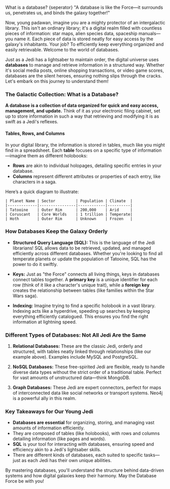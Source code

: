 What is a database?
{seperator}
"A database is like the Force—it surrounds us, penetrates us, and binds the galaxy together!" 

Now, young padawan, imagine you are a mighty protector of an intergalactic library. This isn't an ordinary library; it's a digital realm filled with countless pieces of information: star maps, alien species data, spaceship manuals—you name it. Each piece of data is stored neatly for easy access by the galaxy's inhabitants. Your job? To efficiently keep everything organized and easily retrievable. Welcome to the world of databases.

Just as a Jedi has a lightsaber to maintain order, the digital universe uses **databases** to manage and retrieve information in a structured way. Whether it's social media posts, online shopping transactions, or video game scores, databases are the silent heroes, ensuring nothing slips through the cracks. Let's embark on this journey to understand them!

### The Galactic Collection: What is a Database?

**A database is a collection of data organized for quick and easy access, management, and update.** Think of it as your electronic filing cabinet, set up to store information in such a way that retrieving and modifying it is as swift as a Jedi's reflexes.

#### Tables, Rows, and Columns

In your digital library, the information is stored in tables, much like you might find in a spreadsheet. Each **table** focuses on a specific type of information—imagine them as different holobooks:

- **Rows** are akin to individual holopages, detailing specific entries in your database.
- **Columns** represent different attributes or properties of each entry, like characters in a saga.

Here’s a quick diagram to illustrate:

```
| Planet Name | Sector         | Population | Climate  |
|-------------|----------------|------------|----------|
| Tatooine    | Outer Rim      | 200,000    | Arid     |
| Coruscant   | Core Worlds    | 1 trillion | Temperate|
| Hoth        | Outer Rim      | Unknown    | Frozen   |
```

### How Databases Keep the Galaxy Orderly

- **Structured Query Language (SQL):** This is the language of the Jedi librarians! SQL allows data to be retrieved, updated, and managed efficiently across different databases. Whether you're looking to find all temperate planets or update the population of Tatooine, SQL has the power to do it swiftly.

- **Keys:** Just as "the Force" connects all living things, keys in databases connect tables together. A **primary key** is a unique identifier for each row (think of it like a character's unique trait), while a **foreign key** creates the relationship between tables (like families within the Star Wars saga).

- **Indexing:** Imagine trying to find a specific holobook in a vast library. Indexing acts like a hyperdrive, speeding up searches by keeping everything efficiently catalogued. This ensures you find the right information at lightning speed.

### Different Types of Databases: Not All Jedi Are the Same

1. **Relational Databases:** These are the classic Jedi, orderly and structured, with tables neatly linked through relationships (like our example above). Examples include MySQL and PostgreSQL.

2. **NoSQL Databases:** These free-spirited Jedi are flexible, ready to handle diverse data types without the strict order of a traditional table. Perfect for vast amounts of unstructured data—think MongoDB.

3. **Graph Databases:** These Jedi are expert connectors, perfect for maps of interconnected data like social networks or transport systems. Neo4j is a powerful ally in this realm.

### Key Takeaways for Our Young Jedi

- **Databases are essential** for organizing, storing, and managing vast amounts of information efficiently.
- They are composed of tables (like holobooks), with rows and columns detailing information (like pages and words).
- **SQL** is your tool for interacting with databases, ensuring speed and efficiency akin to a Jedi's lightsaber skills.
- There are different kinds of databases, each suited to specific tasks—just as each Jedi has their own unique abilities.

By mastering databases, you'll understand the structure behind data-driven systems and how digital galaxies keep their harmony. May the Database Force be with you!
